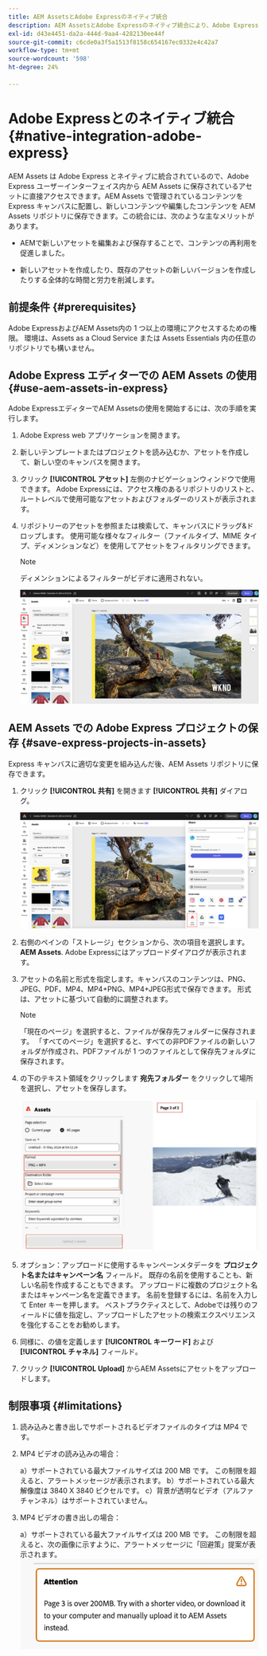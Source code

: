 ```yaml
---
title: AEM AssetsとAdobe Expressのネイティブ統合
description: AEM AssetsとAdobe Expressのネイティブ統合により、Adobe Expressのユーザーインターフェイス内から、AEM Assetsに保存されているアセットに直接アクセスできます。
exl-id: d43e4451-da2a-444d-9aa4-4282130ee44f
source-git-commit: c6cde0a3f5a1513f8158c654167ec0332e4c42a7
workflow-type: tm+mt
source-wordcount: '598'
ht-degree: 24%

---
```


# Adobe Expressとのネイティブ統合 {#native-integration-adobe-express}

AEM Assets は Adobe Express とネイティブに統合されているので、Adobe Express ユーザーインターフェイス内から AEM Assets に保存されているアセットに直接アクセスできます。AEM Assets で管理されているコンテンツを Express キャンバスに配置し、新しいコンテンツや編集したコンテンツを AEM Assets リポジトリに保存できます。この統合には、次のような主なメリットがあります。

* AEMで新しいアセットを編集および保存することで、コンテンツの再利用を促進しました。

* 新しいアセットを作成したり、既存のアセットの新しいバージョンを作成したりする全体的な時間と労力を削減します。

## 前提条件 {#prerequisites}

Adobe ExpressおよびAEM Assets内の 1 つ以上の環境にアクセスするための権限。 環境は、Assets as a Cloud Service または Assets Essentials 内の任意のリポジトリでも構いません。


## Adobe Express エディターでの AEM Assets の使用 {#use-aem-assets-in-express}

Adobe ExpressエディターでAEM Assetsの使用を開始するには、次の手順を実行します。

1. Adobe Express web アプリケーションを開きます。

2. 新しいテンプレートまたはプロジェクトを読み込むか、アセットを作成して、新しい空のキャンバスを開きます。

3. クリック **[!UICONTROL アセット]** 左側のナビゲーションウィンドウで使用できます。 Adobe Expressには、アクセス権のあるリポジトリのリストと、ルートレベルで使用可能なアセットおよびフォルダーのリストが表示されます。

4. リポジトリーのアセットを参照または検索して、キャンバスにドラッグ&amp;ドロップします。 使用可能な様々なフィルター（ファイルタイプ、MIME タイプ、ディメンションなど）を使用してアセットをフィルタリングできます。

   >[!NOTE]
   >
   >ディメンションによるフィルターがビデオに適用されない。

   ![Assets アドオンからアセットを含める](assets/adobe-express-native-integration.png)


## AEM Assets での Adobe Express プロジェクトの保存 {#save-express-projects-in-assets}

Express キャンバスに適切な変更を組み込んだ後、AEM Assets リポジトリに保存できます。

1. クリック **[!UICONTROL 共有]** を開きます **[!UICONTROL 共有]** ダイアログ。

   ![AEM でのアセットの保存](assets/adobe-express-share.png)

2. 右側のペインの「ストレージ」セクションから、次の項目を選択します。 **AEM Assets**. Adobe Expressにはアップロードダイアログが表示されます。
3. アセットの名前と形式を指定します。キャンバスのコンテンツは、PNG、JPEG、PDF、MP4、MP4+PNG、MP4+JPEG形式で保存できます。 形式は、アセットに基づいて自動的に調整されます。

   >[!NOTE]
   >
   >「現在のページ」を選択すると、ファイルが保存先フォルダーに保存されます。 「すべてのページ」を選択すると、すべての非PDFファイルの新しいフォルダが作成され、PDFファイルが 1 つのファイルとして保存先フォルダに保存されます。

4. の下のテキスト領域をクリックします **宛先フォルダー** をクリックして場所を選択し、アセットを保存します。

   ![AEM でのアセットの保存](/help/assets/assets/page-selection-and-destination-folder.svg)

5. オプション：アップロードに使用するキャンペーンメタデータを **プロジェクト名またはキャンペーン名** フィールド。 既存の名前を使用することも、新しい名前を作成することもできます。 アップロードに複数のプロジェクト名またはキャンペーン名を定義できます。 名前を登録するには、名前を入力して Enter キーを押します。
ベストプラクティスとして、Adobeでは残りのフィールドに値を指定し、アップロードしたアセットの検索エクスペリエンスを強化することをお勧めします。

6. 同様に、の値を定義します **[!UICONTROL キーワード]** および **[!UICONTROL チャネル]** フィールド。

7. クリック **[!UICONTROL Upload]** からAEM Assetsにアセットをアップロードします。




## 制限事項 {#limitations}

1. 読み込みと書き出しでサポートされるビデオファイルのタイプは MP4 です。

2. MP4 ビデオの読み込みの場合：

   a）サポートされている最大ファイルサイズは 200 MB です。 この制限を超えると、アラートメッセージが表示されます。
b）サポートされている最大解像度は 3840 X 3840 ピクセルです。
c）背景が透明なビデオ（アルファチャンネル）はサポートされていません。

3. MP4 ビデオの書き出しの場合：

   a）サポートされている最大ファイルサイズは 200 MB です。 この制限を超えると、次の画像に示すように、アラートメッセージに「回避策」提案が表示されます。
   ![アラートと回避策](/help/assets/assets/alert-with-workaround.png)
